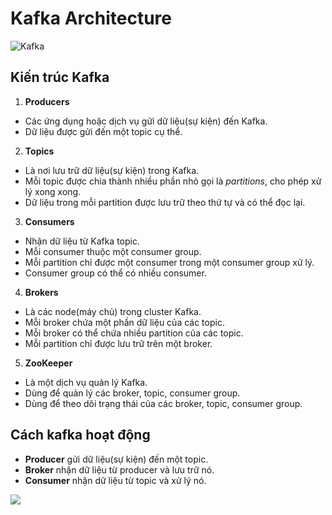 # Kafka Architecture
![Kafka](https://www.tutorialspoint.com/apache_kafka/images/cluster_architecture.jpg)

## Kiến trúc Kafka
1. **Producers**
- Các ứng dụng hoặc dịch vụ gửi dữ liệu(sự kiện) đến Kafka.
- Dữ liệu được gửi đến một topic cụ thể.

2. **Topics**
- Là nơi lưu trữ dữ liệu(sự kiện) trong Kafka.
- Mỗi topic được chia thành nhiều phần  nhỏ gọi là *partitions*, cho phép xử lý xong xong. 
- Dữ liệu trong mỗi partition được lưu trữ theo thứ tự và có thể đọc lại.

3. **Consumers**
- Nhận dữ liệu từ Kafka topic.
- Mỗi consumer thuộc một consumer group.
- Mỗi partition chỉ được một consumer trong một consumer group xử lý.
- Consumer group có thể có nhiều consumer.

4. **Brokers**
- Là các node(máy chủ) trong cluster Kafka.
- Mỗi broker chứa một phần dữ liệu của các topic.
- Mỗi broker có thể chứa nhiều partition của các topic.
- Mỗi partition chỉ được lưu trữ trên một broker.

5. **ZooKeeper**
- Là một dịch vụ quản lý Kafka.
- Dùng để quản lý các broker, topic, consumer group.
- Dùng để theo dõi trạng thái của các broker, topic, consumer group.

## Cách kafka hoạt động
- **Producer** gửi dữ liệu(sự kiện) đến một topic.
- **Broker** nhận dữ liệu từ producer và lưu trữ nó.
- **Consumer** nhận dữ liệu từ topic và xử lý nó.

![](https://images.viblo.asia/full/8bafdc21-2974-4143-9ff7-d077e4e064da.png)